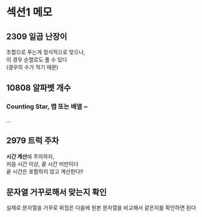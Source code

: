 # 섹션1 메모

## 2309 일곱 난장이

조합으로 푸는게 정석적으로 맞으나,  
이 경우 순열로도 풀 수 있다  
(경우의 수가 적기 때문)

## 10808 알파벳 개수

### Counting Star, 맵 또는 배열 ~

...

## 2979 트럭 주차

**시간 계산**에 주의하자,  
처음 시간 이상, 끝 시간 미만이다  
끝 시간은 포함하지 않고 계산한다!!


## 문자열 거꾸로해서 맞는지 확인

실제로 문자열을 거꾸로 뒤집은 다음에 원본 문자열을 비교해서 같은지를 확인하면 된다